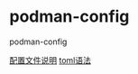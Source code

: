 # podman-config
podman-config

[配置文件说明](https://github.com/containers/image/blob/master/docs/containers-registries.conf.5.md)
[toml语法](https://github.com/toml-lang/toml)
